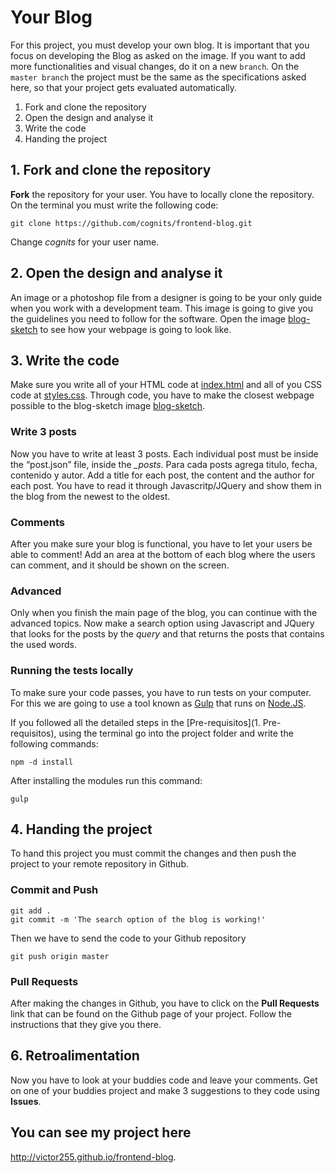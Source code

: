 # Your Blog

For this project, you must develop your own blog. It is important that you focus on developing the Blog as asked on the image. If you want to add more functionalities and visual changes, do it on a new `branch`. On the `master branch`
the project must be the same as the specifications asked here, so that your project gets evaluated automatically. 

1. Fork and clone the repository
2. Open the design and analyse it
3. Write the code
4. Handing the project


## 1. Fork and clone the repository

**Fork** the repository for your user. You have to locally clone the repository. On the terminal you must write the following code:

```
git clone https://github.com/cognits/frontend-blog.git
```
Change *cognits* for your user name.

## 2. Open the design and analyse it

An image or a photoshop file from a designer is going to be your only guide when you work with a development team. This image is going to give you the guidelines you need to follow for the software. Open the image [blog-sketch](blog-sketch.png)
to see how your webpage is going to look like.


## 3. Write the code

Make sure you write all of your HTML code at [index.html](index.html) and all of you CSS code at  [styles.css](css/styles.css). Through code, you have to make the closest webpage possible to the blog-sketch image [blog-sketch](blog-sketch.png). 

### Write 3 posts
Now you have to write at least 3 posts. Each individual post must be inside the “post.json” file, inside the *_posts*. Para cada posts agrega titulo, fecha, contenido y autor. Add a title for each post, the content and the author for each post. You have to read it through Javascritp/JQuery and show them in the blog from the newest to the oldest.

### Comments
After you make sure your blog is functional, you have to let your users be able to comment! Add an area at the bottom of each blog where the users can comment, and it should be shown on the screen.

### Advanced
Only when you finish the main page of the blog, you can continue with the advanced topics. Now make a search option using Javascript and JQuery that looks for the posts by the *query* and that returns the posts that contains the used words.

### Running the tests locally 

To make sure your code passes, you have to run tests on your computer. For this we are going to use a tool known as  [Gulp](http://www.gulpjs.com) that runs on [Node.JS](http://www.nodejs.org).

If you followed all the detailed steps in the [Pre-requisitos](1. Pre-requisitos), using the terminal go into the project folder and write the following commands:

```
npm -d install
```
After installing the modules run this command: 
```
gulp
```

## 4. Handing the project

To hand this project you must commit the changes and then push the project to your remote repository in Github.

### Commit and Push 

```
git add .
git commit -m 'The search option of the blog is working!'
```
Then we have to send the code to your Github repository

```
git push origin master
```

### Pull Requests

After making the changes in Github, you have to click on the **Pull Requests**
link that can be found on the Github page of your project. Follow the instructions that they give you there.

## 6. Retroalimentation 

Now you have to look at your buddies code and leave your comments. Get on one of your buddies project and make 3 suggestions to they code using **Issues**.

## You can see my project here

http://victor255.github.io/frontend-blog.
